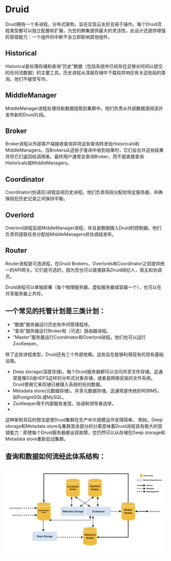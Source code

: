 

# Druid

Druid拥有一个多进程，分布式架构，旨在实现云友好且易于操作。每个Druid流程类型都可以独立配置和扩展，为您的群集提供最大的灵活性。此设计还提供增强的容错能力：一个组件的中断不会立即影响其他组件。

## Historical
Historical是处理存储和查询“历史”数据（包括系统中已经存在足够长时间以提交的任何流数据）的主要工具。历史进程从深层存储中下载段并响应有关这些段的查询。他们不接受写作。

## MiddleManager
MiddleManager进程处理将新数据提取到集群中。他们负责从外部数据源阅读并发布新的Druid片段。

## Broker
Broker进程从外部客户端接收查询并将这些查询转发给Historicals和MiddleManagers。当Brokers从这些子查询中收到结果时，它们会合并这些结果并将它们返回给调用者。最终用户通常会查询Broker，而不是直接查询Historicals或MiddleManagers。

## Coordinator
 Coordinator(协调员)进程监视历史进程。他们负责将段分配给特定服务器，并确保段在历史记录之间保持平衡。
## Overlord
 Overlord进程监视MiddleManager进程，并且是数据摄入Druid的控制器。他们负责将提取任务分配给MiddleManagers并协调段发布。

## Router
 Router进程是可选进程，在Druid Brokers，Overlords和Coordinator之前提供统一的API网关。它们是可选的，因为您也可以直接联系Druid经纪人，宿主和协调员。



Druid进程可以单独部署（每个物理服务器，虚拟服务器或容器一个），也可以在共享服务器上共存。

## 一个常见的托管计划是三类计划：

- “数据”服务器运行历史和中间管理程序。
- “查询”服务器运行Broker和（可选）路由器进程。
- “Master”服务器运行Coordinator和Overlord进程。他们也可以运行ZooKeeper。

除了这些进程类型，Druid还有三个外部依赖。这些旨在能够利用现有的现有基础设施。

- Deep storage(深度存储)，每个Druid服务器都可以访问共享文件存储。这通常是像S3或HDFS这样的分布式对象存储，或者是网络安装的文件系统。Druid使用它来存储已被摄入系统的任何数据。
- Metadata store(元数据存储)，共享元数据存储。这通常是传统的RDBMS，如PostgreSQL或MySQL。
- ZooKeeper用于内部服务发现，协调和领导者选举。
-
这种架构背后的想法是使Druid集群在生产中大规模运作变得简单。
例如，Deep storage和Metadata store与集群其余部分的分离意味着Druid进程具有极大的容错能力：即使每个Druid服务器都出现故障，您仍然可以从存储在Deep storage和Metadata store重新启动集群。

## 查询和数据如何流经此体系结构：
![druid-architecture](./druid-architecture.png)
